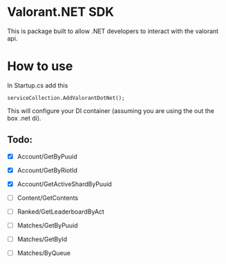 # Valorant.NET SDK
This is package built to allow .NET developers to interact with the valorant api.

# How to use
In Startup.cs add this
```
serviceCollection.AddValorantDotNet();
```
This will configure your DI container (assuming you are using the out the box .net di).
## Todo:
- [x] Account/GetByPuuid
- [x] Account/GetByRiotId
- [x] Account/GetActiveShardByPuuid

- [ ] Content/GetContents

- [ ] Ranked/GetLeaderboardByAct

- [ ] Matches/GetByPuuid
- [ ] Matches/GetById
- [ ] Matches/ByQueue
